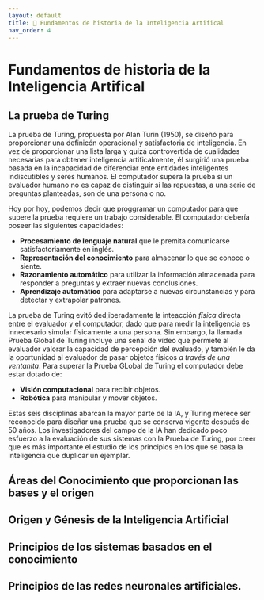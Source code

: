 ```yaml
---
layout: default
title: 🧠 Fundamentos de historia de la Inteligencia Artifical
nav_order: 4
---
```




# Fundamentos de historia de la Inteligencia Artifical

## La prueba de Turing

La prueba de Turing, propuesta por Alan Turin (1950), se diseñó para proporcionar una definicón operacional y satisfactoria de inteligencia. En vez de proporcionar una lista larga y quizá controvertida de cualidades necesarias para obtener inteligencia artificalmente, él surgirió una prueba basada en la incapacidad de diferenciar ente entidades inteligentes indiscutibles y seres humanos. El computador supera la prueba si un evaluador humano no es capaz de distinguir si las repuestas, a una serie de preguntas planteadas, son de una persona o no.

Hoy por hoy, podemos decir que proggramar un computador para que supere la prueba requiere un trabajo considerable. El computador debería poseer las siguientes capacidades:

* **Procesamiento de lenguaje natural** que le premita comunicarse satisfactoriamente en inglés.
* **Representación del conocimiento** para almacenar lo que se conoce o siente.
* **Razonamiento automático** para utilizar la información almacenada para responder a preguntas y extraer nuevas conclusiones.
* **Aprendizaje automático** para adaptarse a nuevas circunstancias y para detectar y extrapolar patrones.

La prueba de Turing evitó ded;iberadamente la inteacción *física* directa entre el evaluador y el computador, dado que para medir la inteligencia es innecesario simular físicamente a una persona. Sin embargo, la llamada Prueba Global de Turing incluye una señal de vídeo que permiete al evaluador valorar la capacidad de percepción del evaluado, y también le da la oportunidad al evaluador de pasar objetos físicos *a través de una ventanita*. Para superar la Prueba GLobal de Turing el computador debe estar dotado de:

* **Visión computacional** para recibir objetos.
* **Robótica** para manipular y mover objetos.

Estas seis disciplinas abarcan la mayor parte de la IA, y Turing merece ser reconocido para diseñar una prueba que se conserva vigente después de 50 años. Los investigadores del campo de la IA han dedicado poco esfuerzo a la evaluación de sus sistemas con la Prueba de Turing, por creer que es más importante el estudio de los principios en los que se basa la inteligencia que duplicar un ejemplar.

## Áreas del Conocimiento que proporcionan las bases y el origen

## Origen y Génesis de la Inteligencia Artificial

## Principios de los sistemas basados en el conocimiento

## Principios de las redes neuronales artificiales.

